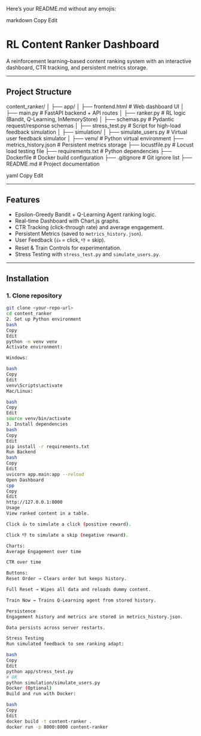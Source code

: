 Here’s your README.md without any emojis:

markdown
Copy
Edit
# RL Content Ranker Dashboard

A reinforcement learning–based content ranking system with an interactive dashboard, CTR tracking, and persistent metrics storage.

---

## Project Structure
content_ranker/
│
├── app/
│ ├── frontend.html # Web dashboard UI
│ ├── main.py # FastAPI backend + API routes
│ ├── ranker.py # RL logic (Bandit, Q-Learning, InMemoryStore)
│ ├── schemas.py # Pydantic request/response schemas
│ ├── stress_test.py # Script for high-load feedback simulation
│
├── simulation/
│ ├── simulate_users.py # Virtual user feedback simulator
│
├── venv/ # Python virtual environment
├── metrics_history.json # Persistent metrics storage
├── locustfile.py # Locust load testing file
├── requirements.txt # Python dependencies
├── Dockerfile # Docker build configuration
├── .gitignore # Git ignore list
├── README.md # Project documentation

yaml
Copy
Edit

---

## Features
- Epsilon-Greedy Bandit + Q-Learning Agent ranking logic.
- Real-time Dashboard with Chart.js graphs.
- CTR Tracking (click-through rate) and average engagement.
- Persistent Metrics (saved to `metrics_history.json`).
- User Feedback (`👍` = click, `👎` = skip).
- Reset & Train Controls for experimentation.
- Stress Testing with `stress_test.py` and `simulate_users.py`.

---

## Installation

### 1. Clone repository
```bash
git clone <your-repo-url>
cd content_ranker
2. Set up Python environment
bash
Copy
Edit
python -m venv venv
Activate environment:

Windows:

bash
Copy
Edit
venv\Scripts\activate
Mac/Linux:

bash
Copy
Edit
source venv/bin/activate
3. Install dependencies
bash
Copy
Edit
pip install -r requirements.txt
Run Backend
bash
Copy
Edit
uvicorn app.main:app --reload
Open Dashboard
cpp
Copy
Edit
http://127.0.0.1:8000
Usage
View ranked content in a table.

Click 👍 to simulate a click (positive reward).

Click 👎 to simulate a skip (negative reward).

Charts:
Average Engagement over time

CTR over time

Buttons:
Reset Order → Clears order but keeps history.

Full Reset → Wipes all data and reloads dummy content.

Train Now → Trains Q-Learning agent from stored history.

Persistence
Engagement history and metrics are stored in metrics_history.json.

Data persists across server restarts.

Stress Testing
Run simulated feedback to see ranking adapt:

bash
Copy
Edit
python app/stress_test.py
# OR
python simulation/simulate_users.py
Docker (Optional)
Build and run with Docker:

bash
Copy
Edit
docker build -t content-ranker .
docker run -p 8000:8000 content-ranker